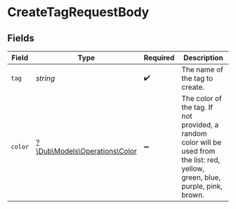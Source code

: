 # CreateTagRequestBody


## Fields

| Field                                                                                                                            | Type                                                                                                                             | Required                                                                                                                         | Description                                                                                                                      |
| -------------------------------------------------------------------------------------------------------------------------------- | -------------------------------------------------------------------------------------------------------------------------------- | -------------------------------------------------------------------------------------------------------------------------------- | -------------------------------------------------------------------------------------------------------------------------------- |
| `tag`                                                                                                                            | *string*                                                                                                                         | :heavy_check_mark:                                                                                                               | The name of the tag to create.                                                                                                   |
| `color`                                                                                                                          | [?\Dub\Models\Operations\Color](../../Models/Operations/Color.md)                                                                | :heavy_minus_sign:                                                                                                               | The color of the tag. If not provided, a random color will be used from the list: red, yellow, green, blue, purple, pink, brown. |